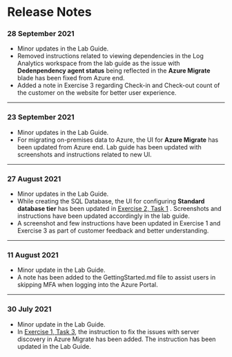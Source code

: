 # Release Notes


### 28 September 2021

  - Minor updates in the Lab Guide.
  - Removed instructions related to viewing dependencies in the Log Analytics workspace from the lab guide as the issue with **Dedenpendency agent status** being reflected in the **Azure Migrate** blade has been fixed from Azure end.
  - Added a note in Exercise 3 regarding Check-in and Check-out count of the customer on the website for better user experience.
-----------------

### 23 September 2021
  - Minor updates in the Lab Guide.
  - For migrating on-premises data to Azure, the UI for **Azure Migrate** has been updated from Azure end. Lab guide has been updated with screenshots and instructions related to new UI.
-----------------

### 27 August 2021
  - Minor updates in the Lab Guide.
  - While creating the SQL Database, the UI for configuring  **Standard database tier** has been updated in [Exercise 2, Task 1](https://github.com/CloudLabs-MCW/MCW-Line-of-business-application-migration/blob/snapshot/Hands-on%20lab/HOL%20step-by%20step%20-%20Line-of-business%20application%20migration_07.md) . Screenshots and instructions have been updated accordingly in the lab guide.
  - A screenshot and few instructions have been updated in Exercise 1 and Exercise 3 as part of customer feedback and better understanding.

----------------

### 11 August 2021
  - Minor update in the Lab Guide.
  - A note has been added to the GettingStarted.md file to assist users in skipping MFA when logging into the Azure Portal.
  
------------------

### 30 July 2021
  - Minor update in the Lab Guide.
  - In [Exercise 1, Task 3](https://github.com/CloudLabs-MCW/MCW-Line-of-business-application-migration/blob/prod/Hands-on%20lab/HOL%20step-by%20step%20-%20Line-of-business%20application%20migration_06.md), the  instruction to fix the issues with server discovery in Azure Migrate has been added. The instruction has been updated in the Lab Guide.

